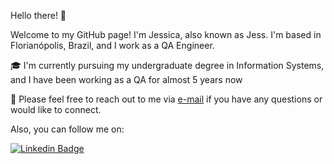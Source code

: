 
Hello there! 👋

Welcome to my GitHub page! I'm Jessica, also known as Jess. I'm based in Florianópolis, Brazil, and I work as a QA Engineer.

🎓 I'm currently pursuing my undergraduate degree in Information Systems, and I have been working as a QA for almost 5 years now

📧 Please feel free to reach out to me via [e-mail](mailto:jessica_schelly@hotmail.com.com) if you have any questions or would like to connect.

Also, you can follow me on: 

[![Linkedin Badge](https://img.shields.io/badge/-LinkedIn-blue?style=flat&logo=LinkedIn&logoColor=white)](https://www.linkedin.com/in/jessica-schelly/)
